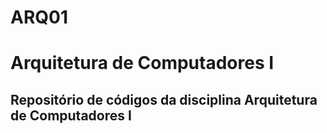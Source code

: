 # ARQ01
<h1>Arquitetura de Computadores I</h1>
<h2>Repositório de códigos da disciplina Arquitetura de Computadores I</h2>
